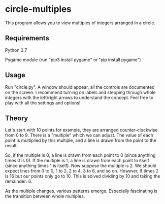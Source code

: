 # circle-multiples
This program allows you to view multiples of integers arranged in a circle.

## Requirements
Python 3.7

Pygame module (run "pip3 install pygame" or "pip install pygame")

## Usage
Run "circle.py". 
A window should appear, all the controls are documented on the screen.
I recommend turning on labels and stepping through whole integers with the left/right arrows to understand the concept.
Feel free to play with all the settings and options!

## Theory
Let's start with 10 points for example, they are arranged counter-clockwise from 0 to 9.
There is a "multiple" which we can adjust.
The value of each point is multiplied by this multiple, and a line is drawn from the point to the result.

So, if the multiple is 0, a line is drawn from each point to 0 (since anything times 0 is 0).
If the multiple is 1, a line is drawn from each point to itself (since anything times 1 is itself).
Now suppose the multiple is 2. We should expect lines from 0 to 0, 1 to 2, 2 to 4, 3 to 6, and so on.
However, 8 times 2 is 16 but our points only go to 10. This is solved dividing by 10 and taking the remainder: 6.

As the multiple changes, various patterns emerge. Especially fascinating is the transition between whole multiples.
